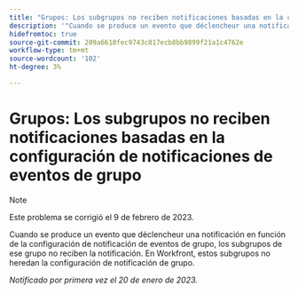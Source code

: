 ```yaml
---
title: "Grupos: Los subgrupos no reciben notificaciones basadas en la configuración de notificación de eventos de grupo"
description: '"Cuando se produce un evento que déclencheur una notificación en función de la configuración de notificación de eventos de grupo, los subgrupos de ese grupo no reciben la notificación. En Workfront, estos subgrupos no heredan la configuración de notificación de grupo".'
hidefromtoc: true
source-git-commit: 209a6610fec9743c817ecb8bb9899f21a1c4762e
workflow-type: tm+mt
source-wordcount: '102'
ht-degree: 3%

---
```



# Grupos: Los subgrupos no reciben notificaciones basadas en la configuración de notificaciones de eventos de grupo

>[!NOTE]
>
>Este problema se corrigió el 9 de febrero de 2023.

Cuando se produce un evento que déclencheur una notificación en función de la configuración de notificación de eventos de grupo, los subgrupos de ese grupo no reciben la notificación. En Workfront, estos subgrupos no heredan la configuración de notificación de grupo.

_Notificado por primera vez el 20 de enero de 2023._

